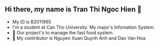## Hi there, my name is Tran Thi Ngoc Hien 👋
- My ID is B2011965
- I'm a student at Can Tho University. My major's Infomation System.
- 🔭 Our project's to manage the fast food system.
- 👯 My contributor is Nguyen Xuan Quynh Anh and Dao Van Hoa
<!--
**B2011965/B2011965** is a ✨ _special_ ✨ repository because its `README.md` (this file) appears on your GitHub profile.

Here are some ideas to get you started:

- 
- 🌱 I’m currently learning ...
- 
- 🤔 I’m looking for help with ...
- 💬 Ask me about ...
- 📫 How to reach me: ...
- 😄 Pronouns: ...
- ⚡ Fun fact: ...
-->
